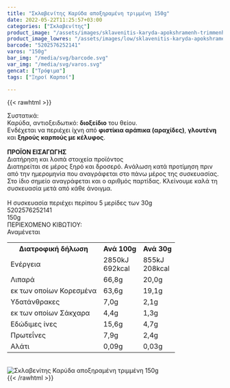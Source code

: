 ```yaml
---
title: "Σκλαβενίτης Καρύδα αποξηραμένη τριμμένη 150g"
date: 2022-05-22T11:25:57+03:00
categories: ["Σκλαβενίτης"]
product_image: "/assets/images/sklavenitis-karyda-apokshramenh-trimmenh-150g.jpg"
product_image_lowres: "/assets/images/low/sklavenitis-karyda-apokshramenh-trimmenh-150g.jpg"
barcode: "5202576252141"
varos: "150g"
bar_img: "/media/svg/barcode.svg"
var_img: "/media/svg/varos.svg"
gencat: ["Τρόφιμα"]
tags: ["Ξηροί Καρποί"]

---
```

{{< rawhtml >}}

<div class="sload521"><div class="product"><div id="sistatika">Συστατικά:</div><div class="alltext">Καρύδα, αντιοξειδωτικό: <b>διοξείδιο</b> του θείου.<br>Ενδέχεται να περιέχει ίχνη από <b>φιστίκια αράπικα (αραχίδες)</b>, <b>γλουτένη</b> και <b>ξηρούς καρπούς με κέλυφος</b>.<br><br><b>ΠΡΟΪΟΝ ΕΙΣΑΓΩΓΗΣ</b></div><div id="loipa">Διατήρηση και λοιπά στοιχεία προϊόντος</div><div class="alltext">Διατηρείται σε μέρος ξηρό και δροσερό. Aνάλωση κατά προτίμηση πριν από την ημερομηνία που αναγράφεται στο πάνω μέρος της συσκευασίας. Στο ίδιο σημείο αναγράφεται και ο αριθμός παρτίδας. Κλείνουμε καλά τη συσκευασία μετά από κάθε άνοιγμα.<br><br>Η συσκευασία περιέχει περίπου 5 μερίδες των 30g</div><div id="barcode"><div id="barimage1"></div><span id="bartext">5202576252141</span></div><div id="varos"><div id="varosimage1"></div><span id="varostext">150g</span></div><div id="kivotio">ΠΕΡΙΕΧΟΜΕΝΟ ΚΙΒΩΤΙΟΥ:<br>Αναμένεται</div><div class="tabout"><table id="diatable"><tbody><tr><th>Διατροφική δήλωση</th><th>Ανά 100g</th><th>Ανά 30g</th></tr><tr><td class="texr2">Ενέργεια</td><td class="texr">2850kJ<br>692kcal</td><td class="texr">855kJ<br>208kcal</td></tr><tr><td class="texr2">Λιπαρά</td><td class="texr">66,8g</td><td class="texr">20,0g</td></tr><tr><td class="gray">εκ των οποίων Κορεσµένα</td><td class="gray2">63,6g</td><td class="gray2">19,1g</td></tr><tr><td class="texr2">Yδατάνθρακες</td><td class="texr">7,0g</td><td class="texr">2,1g</td></tr><tr><td class="gray">εκ των οποίων Σάκχαρα</td><td class="gray2">4,4g</td><td class="gray2">1,3g</td></tr><tr><td class="texr2">Eδώδιμες ίνες</td><td class="texr">15,6g</td><td class="texr">4,7g</td></tr><tr><td class="texr2">Πρωτεΐνες</td><td class="texr">7,9g</td><td class="texr">2,4g</td></tr><tr><td class="texr2">Αλάτι</td><td class="texr">0,09g</td><td class="texr">0,03g</td></tr></tbody></table></div><br><div class="pimg"><img alt="Σκλαβενίτης Καρύδα αποξηραμένη τριμμένη 150g" title="Σκλαβενίτης Καρύδα αποξηραμένη τριμμένη 150g" src="/assets/images/sklavenitis-karyda-apokshramenh-trimmenh-150g.jpg"></div></div></div>
{{< /rawhtml >}}


